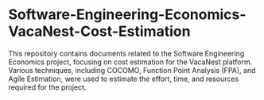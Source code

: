 # Software-Engineering-Economics-VacaNest-Cost-Estimation
This repository contains documents related to the Software Engineering Economics project, focusing on cost estimation for the VacaNest platform. Various techniques, including COCOMO, Function Point Analysis (FPA), and Agile Estimation, were used to estimate the effort, time, and resources required for the project.
